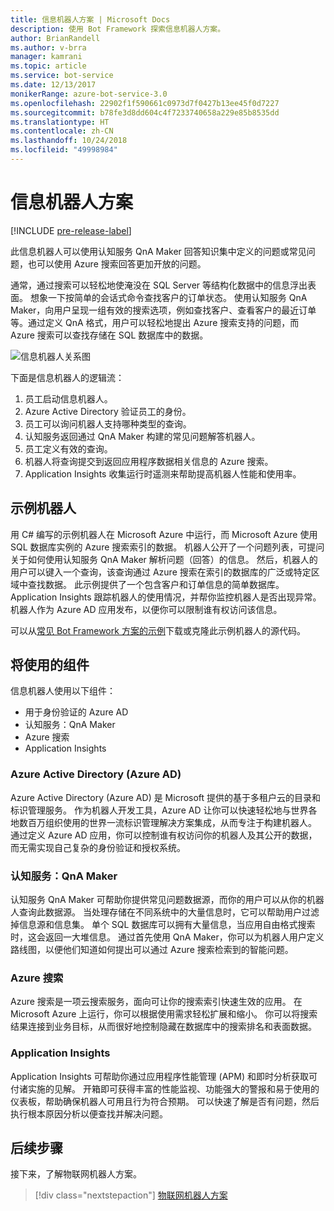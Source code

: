 ```yaml
---
title: 信息机器人方案 | Microsoft Docs
description: 使用 Bot Framework 探索信息机器人方案。
author: BrianRandell
ms.author: v-brra
manager: kamrani
ms.topic: article
ms.service: bot-service
ms.date: 12/13/2017
monikerRange: azure-bot-service-3.0
ms.openlocfilehash: 22902f1f590661c0973d7f0427b13ee45f0d7227
ms.sourcegitcommit: b78fe3d8dd604c4f7233740658a229e85b8535dd
ms.translationtype: HT
ms.contentlocale: zh-CN
ms.lasthandoff: 10/24/2018
ms.locfileid: "49998984"
---
```

# <a name="information-bot-scenario"></a>信息机器人方案

[!INCLUDE [pre-release-label](includes/pre-release-label-v3.md)]

此信息机器人可以使用认知服务 QnA Maker 回答知识集中定义的问题或常见问题，也可以使用 Azure 搜索回答更加开放的问题。

通常，通过搜索可以轻松地使淹没在 SQL Server 等结构化数据中的信息浮出表面。 想象一下按简单的会话式命令查找客户的订单状态。 使用认知服务 QnA Maker，向用户呈现一组有效的搜索选项，例如查找客户、查看客户的最近订单等。通过定义 QnA 格式，用户可以轻松地提出 Azure 搜索支持的问题，而 Azure 搜索可以查找存储在 SQL 数据库中的数据。

![信息机器人关系图](~/media/scenarios/bot-service-scenario-informational-bot.png)

下面是信息机器人的逻辑流：

1. 员工启动信息机器人。
2. Azure Active Directory 验证员工的身份。
3. 员工可以询问机器人支持哪种类型的查询。
4. 认知服务返回通过 QnA Maker 构建的常见问题解答机器人。
5. 员工定义有效的查询。
6. 机器人将查询提交到返回应用程序数据相关信息的 Azure 搜索。
7. Application Insights 收集运行时遥测来帮助提高机器人性能和使用率。

## <a name="sample-bot"></a>示例机器人
用 C# 编写的示例机器人在 Microsoft Azure 中运行，而 Microsoft Azure 使用 SQL 数据库实例的 Azure 搜索索引的数据。 机器人公开了一个问题列表，可提问关于如何使用认知服务 QnA Maker 解析问题（回答）的信息。 然后，机器人的用户可以键入一个查询，该查询通过 Azure 搜索在索引的数据库的广泛或特定区域中查找数据。 此示例提供了一个包含客户和订单信息的简单数据库。 Application Insights 跟踪机器人的使用情况，并帮你监控机器人是否出现异常。 机器人作为 Azure AD 应用发布，以便你可以限制谁有权访问该信息。

可以从[常见 Bot Framework 方案的示例](https://aka.ms/bot/scenarios)下载或克隆此示例机器人的源代码。

## <a name="components-youll-use"></a>将使用的组件
信息机器人使用以下组件：
-   用于身份验证的 Azure AD
-   认知服务：QnA Maker
-   Azure 搜索
-   Application Insights

### <a name="azure-active-directory-azure-ad"></a>Azure Active Directory (Azure AD)
Azure Active Directory (Azure AD) 是 Microsoft 提供的基于多租户云的目录和标识管理服务。 作为机器人开发工具，Azure AD 让你可以快速轻松地与世界各地数百万组织使用的世界一流标识管理解决方案集成，从而专注于构建机器人。 通过定义 Azure AD 应用，你可以控制谁有权访问你的机器人及其公开的数据，而无需实现自己复杂的身份验证和授权系统。

### <a name="cognitive-services-qna-maker"></a>认知服务：QnA Maker
认知服务 QnA Maker 可帮助你提供常见问题数据源，而你的用户可以从你的机器人查询此数据源。 当处理存储在不同系统中的大量信息时，它可以帮助用户过滤掉信息源和信息集。 单个 SQL 数据库可以拥有大量信息，当应用自由格式搜索时，这会返回一大堆信息。 通过首先使用 QnA Maker，你可以为机器人用户定义路线图，以便他们知道如何提出可以通过 Azure 搜索检索到的智能问题。

### <a name="azure-search"></a>Azure 搜索
Azure 搜索是一项云搜索服务，面向可让你的搜索索引快速生效的应用。 在 Microsoft Azure 上运行，你可以根据使用需求轻松扩展和缩小。 你可以将搜索结果连接到业务目标，从而很好地控制隐藏在数据库中的搜索排名和表面数据。

### <a name="application-insights"></a>Application Insights
Application Insights 可帮助你通过应用程序性能管理 (APM) 和即时分析获取可付诸实施的见解。 开箱即可获得丰富的性能监视、功能强大的警报和易于使用的仪表板，帮助确保机器人可用且行为符合预期。 可以快速了解是否有问题，然后执行根本原因分析以便查找并解决问题。

## <a name="next-steps"></a>后续步骤
接下来，了解物联网机器人方案。

> [!div class="nextstepaction"]
> [物联网机器人方案](bot-service-scenario-internet-things.md)
